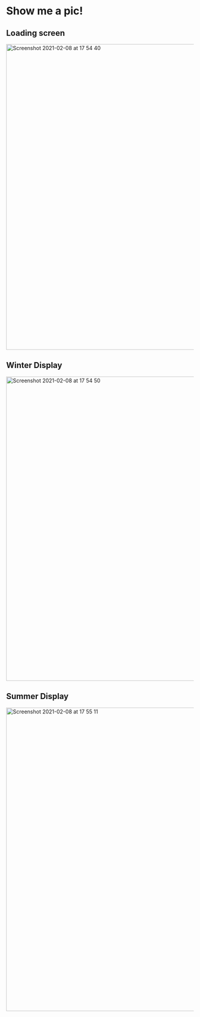 # Show me a pic! 

## Loading screen
<img width="820" alt="Screenshot 2021-02-08 at 17 54 40" src="https://user-images.githubusercontent.com/37460248/107254084-3fbc9080-6a37-11eb-950e-fab8c4b3560c.png">

## Winter Display
<img width="816" alt="Screenshot 2021-02-08 at 17 54 50" src="https://user-images.githubusercontent.com/37460248/107254075-3d5a3680-6a37-11eb-9113-e9ec0c758610.png">

## Summer Display
<img width="814" alt="Screenshot 2021-02-08 at 17 55 11" src="https://user-images.githubusercontent.com/37460248/107254087-41865400-6a37-11eb-8e54-96c076794acc.png">
